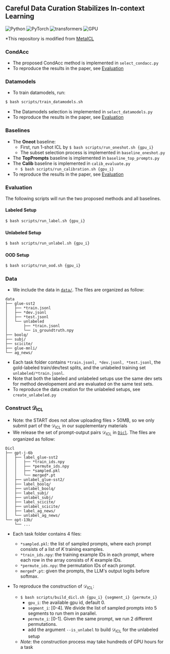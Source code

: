 ## Careful Data Curation Stabilizes In-context Learning

![Python](https://img.shields.io/badge/python-3.8-green.svg?style=plastic)
![PyTorch](https://img.shields.io/badge/pytorch-1.12-green.svg?style=plastic)
![transformers](https://img.shields.io/badge/transformers-4.20.1-green.svg?style=plastic)
![GPU](https://img.shields.io/badge/RTX-A6000-green.svg?style=plastic)

*This repository is modified from [MetaICL](https://github.com/facebookresearch/MetaICL#metaicl-learning-to-learn-in-context)

### CondAcc
- The proposed CondAcc method is implemented in `select_condacc.py`
- To reproduce the results in the paper, see [Evaluation](#Evaluation)

### Datamodels
- To train datamodels, run:
```bash
$ bash scripts/train_datamodels.sh
```
- The Datamodels selection is implemented in `select_datamodels.py`
- To reproduce the results in the paper, see [Evaluation](#Evaluation)

### Baselines
- The **Oneot** baseline:
    - First, run 1-shot ICL by `$ bash scripts/run_oneshot.sh {gpu_i}`
    - The subset selection process is implemented in `baseline_oneshot.py`
- The **TopPrompts** baseline is implemented in `baseline_top_prompts.py`
- The **Calib** baseline is implemented in `calib_evaluate.py`
    - `$ bash scripts/run_calibration.sh {gpu_i}`
- To reproduce the results in the paper, see [Evaluation](#Evaluation)


### Evaluation
The following scripts will run the two proposed methods and all baselines.
#### Labeled Setup
```bash
$ bash scripts/run_label.sh {gpu_i}
```
#### Unlabeled Setup
```bash
$ bash scripts/run_unlabel.sh {gpu_i}
```

#### OOD Setup
```bash
$ bash scripts/run_ood.sh {gpu_i}
```

### Data
- We include the data in [`data/`](data/). The files are organized as follow:
```
data
├── glue-sst2
│   ├── *train.jsonl
│   ├── *dev.jsonl
│   ├── *test.jsonl
│   └── unlabeled
│       ├── *train.jsonl
│       └── is_groundtruth.npy
├── boolq/
├── subj/
├── scicite/
├── glue-mnli/
└── ag_news/
```
- Each task folder contains `*train.jsonl, *dev.jsonl, *test.jsonl`, the gold-labeled train/dev/test splits, and the unlabeled training set `unlabeled/*train.jsonl`. 
- Note that both the labeled and unlabeled setups use the same dev sets for method developement and are evaluated on the same test sets.
- To reproduce the data creation for the unlabeled setups, see `create_unlabeled.py`


### Construct $\mathcal{D}_{\text{ICL}}$
- Note: the START does not allow uploading files > 50MB, so we only submit part of the $\mathcal{D}_{\text{ICL}}$ in our supplementary materials
- We release the set of prompt-output pairs $\mathcal{D}_{\text{ICL}}$ in [`Dicl`](Dicl/). The files are organized as follow:

```
Dicl
├── gpt-j-6b
│   ├── label_glue-sst2
│   │   ├── *train_ids.npy
│   │   ├── *permute_ids.npy
│   │   ├── *sampled.pkl
│   │   └── merged*.pt
│   ├── unlabel_glue-sst2/
│   ├── label_boolq/
│   ├── unlabel_boolq/
│   ├── label_subj/
│   ├── unlabel_subj/
│   ├── label_scicite/
│   ├── unlabel_scicite/
│   ├── label_ag_news/
│   └── unlabel_ag_news/
└── opt-13b/
    └── ...
```
- Each task folder contains 4 files:
    - `*sampled.pkl`: the list of sampled prompts, where each prompt consists of a list of $K$ training examples.
    - `*train_ids.npy`: the training example IDs in each prompt, where each row in the array consists of $K$ example IDs.
    - `*permute_ids.npy`: the permutation IDs of each prompt.
    - `merged*.pt`: given the prompts, the LLM's output logits before softmax.

- To reproduce the construction of $\mathcal{D}_{\text{ICL}}$:
    - ```$ bash scripts/build_dicl.sh {gpu_i} {segment_i} {permute_i}```
        - `gpu_i`: the available gpu id, default 0.
        - `segment_i`: [0-4]. We divide the list of sampled prompts into 5 segments to run them in parallel.
        - `permute_i`: [0-1]. Given the same prompt, we run 2 different permutations.
        - add the argument `--is_unlabel` to build $\mathcal{D}_{\text{ICL}}$ for the unlabeled setup
    - *Note*: the construction process may take hundreds of GPU hours for a task


